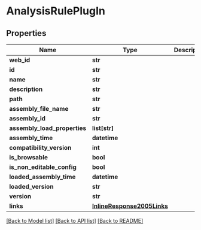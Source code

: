 # AnalysisRulePlugIn

## Properties
Name | Type | Description | Notes
------------ | ------------- | ------------- | -------------
**web_id** | **str** |  | [optional] 
**id** | **str** |  | [optional] 
**name** | **str** |  | [optional] 
**description** | **str** |  | [optional] 
**path** | **str** |  | [optional] 
**assembly_file_name** | **str** |  | [optional] 
**assembly_id** | **str** |  | [optional] 
**assembly_load_properties** | **list[str]** |  | [optional] 
**assembly_time** | **datetime** |  | [optional] 
**compatibility_version** | **int** |  | [optional] 
**is_browsable** | **bool** |  | [optional] 
**is_non_editable_config** | **bool** |  | [optional] 
**loaded_assembly_time** | **datetime** |  | [optional] 
**loaded_version** | **str** |  | [optional] 
**version** | **str** |  | [optional] 
**links** | [**InlineResponse2005Links**](InlineResponse2005Links.md) |  | [optional] 

[[Back to Model list]](../README.md#documentation-for-models) [[Back to API list]](../README.md#documentation-for-api-endpoints) [[Back to README]](../README.md)


